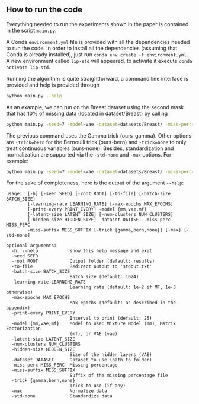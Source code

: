 ## How to run the code

Everything needed to run the experiments shown in the paper is contained in the script `main.py`. 

A Conda `environment.yml` file is provided with all the dependencies needed to run the code. In order to install 
all the dependencies (assuming that Conda is already installed), just run `conda env create -f environment.yml`.
A new environment called `lip-std` will appeared, to activate it execute `conda activate lip-std`.

Running the algorithm is quite straightforward, a command line interface is provided and help is provided through
```bash
python main.py --help
```

As an example, we can run on the Breast dataset using the second mask that has 10% of missing data 
(located in dataset/Breast) by calling

```bash
python main.py -seed=7 -model=vae -dataset=datasets/Breast/ -miss-perc=10 -miss-suffix=2 -trick=gamma 
```

The previous command uses the Gamma trick (ours-gamma). Other options are `-trick=bern` for the Bernoulli trick
(ours-bern) and `-trick=none` to only treat continuous variables (ours-none).
Besides, standardization and normalization are supported via the `-std-none` and `-max` options. For example:

```bash
python main.py -seed=7 -model=vae -dataset=datasets/Breast/ -miss-perc=10 -miss-suffix=2 -std-none
```

For the sake of completeness, here is the output of the argument `--help`:
```buildoutcfg
usage:  [-h] [-seed SEED] [-root ROOT] [-to-file] [-batch-size BATCH_SIZE]
        [-learning-rate LEARNING_RATE] [-max-epochs MAX_EPOCHS]
        [-print-every PRINT_EVERY] -model {mm,vae,mf}
        [-latent-size LATENT_SIZE] [-num-clusters NUM_CLUSTERS]
        [-hidden-size HIDDEN_SIZE] -dataset DATASET -miss-perc MISS_PERC
        -miss-suffix MISS_SUFFIX [-trick {gamma,bern,none}] [-max] [-std-none]

optional arguments:
  -h, --help            show this help message and exit
  -seed SEED
  -root ROOT            Output folder (default: results)
  -to-file              Redirect output to 'stdout.txt'
  -batch-size BATCH_SIZE
                        Batch size (default: 1024)
  -learning-rate LEARNING_RATE
                        Learning rate (default: 1e-2 if MF, 1e-3 otherwise)
  -max-epochs MAX_EPOCHS
                        Max epochs (default: as described in the appendix)
  -print-every PRINT_EVERY
                        Interval to print (default: 25)
  -model {mm,vae,mf}    Model to use: Mixture Model (mm), Matrix Factorization
                        (mf), or VAE (vae)
  -latent-size LATENT_SIZE
  -num-clusters NUM_CLUSTERS
  -hidden-size HIDDEN_SIZE
                        Size of the hidden layers (VAE)
  -dataset DATASET      Dataset to use (path to folder)
  -miss-perc MISS_PERC  Missing percentage
  -miss-suffix MISS_SUFFIX
                        Suffix of the missing percentage file
  -trick {gamma,bern,none}
                        Trick to use (if any)
  -max                  Normalize data
  -std-none             Standardize data

```
